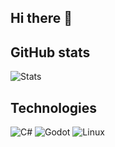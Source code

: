 ## Hi there 👋
## GitHub stats
![Stats](https://github-readme-stats.vercel.app/api?username=eltut0&show_icons=true&theme=radical)

## Technologies
![C#](https://img.shields.io/badge/C%23-239120?style=flat&logo=unity&logoColor=white)
![Godot](https://img.shields.io/badge/Godot%20Engine-478CBF?logo=godotengine&logoColor=fff&style=flat)
![Linux](https://img.shields.io/badge/-Arch%20Linux-grey?logo=archlinux)
